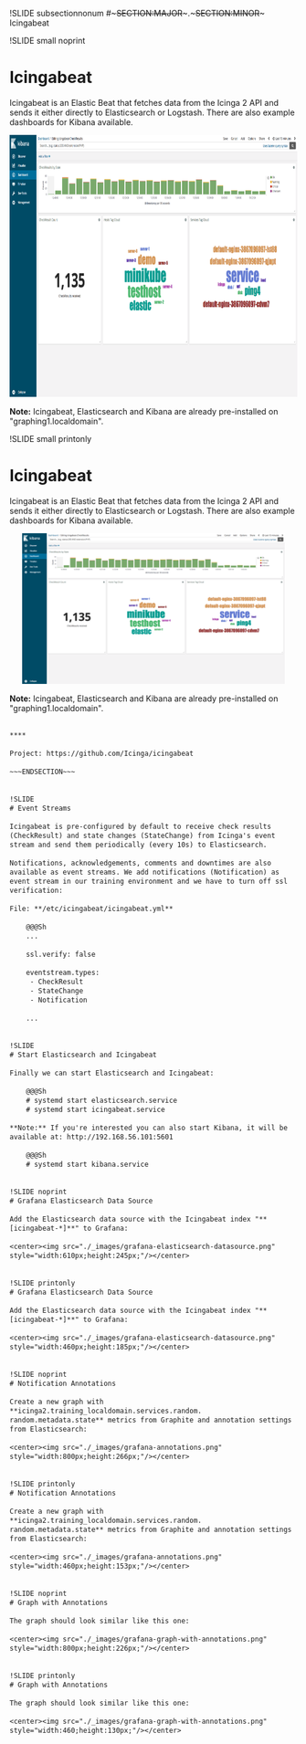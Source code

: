 !SLIDE subsectionnonum
#~~~SECTION:MAJOR~~~.~~~SECTION:MINOR~~~ Icingabeat


!SLIDE small noprint
# Icingabeat

Icingabeat is an Elastic Beat that fetches data from the Icinga 2 API and sends it either directly to Elasticsearch or Logstash. There are also example dashboards for Kibana available.

<center><img src="./_images/icingabeat-checkresults-dashboard.png" style="width:800px;height:459px;"/></center>

**Note:** Icingabeat, Elasticsearch and Kibana are already pre-installed on "graphing1.localdomain".


!SLIDE small printonly
# Icingabeat

Icingabeat is an Elastic Beat that fetches data from the Icinga 2 API and sends it either directly to Elasticsearch or Logstash. There are also example dashboards for Kibana available.

<center><img src="./_images/icingabeat-checkresults-dashboard.png" style="width:460px;height:264px;"/></center>

**Note:** Icingabeat, Elasticsearch and Kibana are already pre-installed on "graphing1.localdomain".

~~~SECTION:handouts~~~

****

Project: https://github.com/Icinga/icingabeat

~~~ENDSECTION~~~


!SLIDE
# Event Streams

Icingabeat is pre-configured by default to receive check results (CheckResult) and state changes (StateChange) from Icinga's event stream and send them periodically (every 10s) to Elasticsearch.

Notifications, acknowledgements, comments and downtimes are also available as event streams. We add notifications (Notification) as event stream in our training environment and we have to turn off ssl verification:

File: **/etc/icingabeat/icingabeat.yml**

    @@@Sh
    ...

    ssl.verify: false

    eventstream.types:
     - CheckResult
     - StateChange
     - Notification

    ...


!SLIDE
# Start Elasticsearch and Icingabeat

Finally we can start Elasticsearch and Icingabeat:

    @@@Sh
    # systemd start elasticsearch.service
    # systemd start icingabeat.service

**Note:** If you're interested you can also start Kibana, it will be available at: http://192.168.56.101:5601

    @@@Sh
    # systemd start kibana.service


!SLIDE noprint
# Grafana Elasticsearch Data Source

Add the Elasticsearch data source with the Icingabeat index "**[icingabeat-*]**" to Grafana:

<center><img src="./_images/grafana-elasticsearch-datasource.png" style="width:610px;height:245px;"/></center>


!SLIDE printonly
# Grafana Elasticsearch Data Source

Add the Elasticsearch data source with the Icingabeat index "**[icingabeat-*]**" to Grafana:

<center><img src="./_images/grafana-elasticsearch-datasource.png" style="width:460px;height:185px;"/></center>


!SLIDE noprint
# Notification Annotations

Create a new graph with **icinga2.training_localdomain.services.random.
random.metadata.state** metrics from Graphite and annotation settings from Elasticsearch:

<center><img src="./_images/grafana-annotations.png" style="width:800px;height:266px;"/></center>


!SLIDE printonly
# Notification Annotations

Create a new graph with **icinga2.training_localdomain.services.random.
random.metadata.state** metrics from Graphite and annotation settings from Elasticsearch:

<center><img src="./_images/grafana-annotations.png" style="width:460px;height:153px;"/></center>


!SLIDE noprint
# Graph with Annotations

The graph should look similar like this one:

<center><img src="./_images/grafana-graph-with-annotations.png" style="width:800px;height:226px;"/></center>


!SLIDE printonly
# Graph with Annotations

The graph should look similar like this one:

<center><img src="./_images/grafana-graph-with-annotations.png" style="width:460;height:130px;"/></center>
